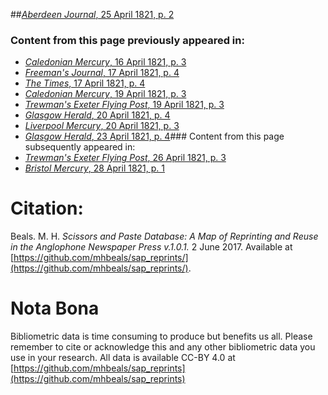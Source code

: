 ##[*Aberdeen Journal*, 25 April 1821, p. 2](https://mhbeals.github.io/sap_html/Aberdeen-Journal/Aberdeen-Journal-25-April-1821-p-2)

### Content from this page previously appeared in:
+ [*Caledonian Mercury*, 16 April 1821, p. 3](https://mhbeals.github.io/sap_html/Caledonian-Mercury/Caledonian-Mercury-16-April-1821-p-3)
+ [*Freeman's Journal*, 17 April 1821, p. 4](https://mhbeals.github.io/sap_html/Freeman's-Journal/Freeman's-Journal-17-April-1821-p-4)
+ [*The Times*, 17 April 1821, p. 4](https://mhbeals.github.io/sap_html/The-Times/The-Times-17-April-1821-p-4)
+ [*Caledonian Mercury*, 19 April 1821, p. 3](https://mhbeals.github.io/sap_html/Caledonian-Mercury/Caledonian-Mercury-19-April-1821-p-3)
+ [*Trewman's Exeter Flying Post*, 19 April 1821, p. 3](https://mhbeals.github.io/sap_html/Trewman's-Exeter-Flying-Post/Trewman's-Exeter-Flying-Post-19-April-1821-p-3)
+ [*Glasgow Herald*, 20 April 1821, p. 4](https://mhbeals.github.io/sap_html/Glasgow-Herald/Glasgow-Herald-20-April-1821-p-4)
+ [*Liverpool Mercury*, 20 April 1821, p. 3](https://mhbeals.github.io/sap_html/Liverpool-Mercury/Liverpool-Mercury-20-April-1821-p-3)
+ [*Glasgow Herald*, 23 April 1821, p. 4](https://mhbeals.github.io/sap_html/Glasgow-Herald/Glasgow-Herald-23-April-1821-p-4)### Content from this page subsequently appeared in:
+ [*Trewman's Exeter Flying Post*, 26 April 1821, p. 3](https://mhbeals.github.io/sap_html/Trewman's-Exeter-Flying-Post/Trewman's-Exeter-Flying-Post-26-April-1821-p-3)
+ [*Bristol Mercury*, 28 April 1821, p. 1](https://mhbeals.github.io/sap_html/Bristol-Mercury/Bristol-Mercury-28-April-1821-p-1)
                    
# Citation: 

Beals. M. H. *Scissors and Paste Database: A Map of Reprinting and Reuse in the Anglophone Newspaper Press v.1.0.1.* 2 June 2017. Available at [https://github.com/mhbeals/sap_reprints/](https://github.com/mhbeals/sap_reprints/). 
                    
# Nota Bona

Bibliometric data is time consuming to produce but benefits us all. Please remember to cite or acknowledge this and any other bibliometric data you use in your research. All data is available CC-BY 4.0 at [https://github.com/mhbeals/sap_reprints](https://github.com/mhbeals/sap_reprints)